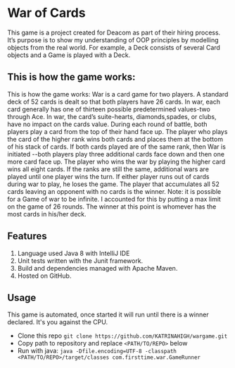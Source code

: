 # War of Cards

This game is a project created for Deacom as part of their hiring process. It’s purpose is to show my 
understanding of OOP principles by modelling objects from the real world. For example, a Deck consists
 of several Card objects and a Game is played with a Deck.

## This is how the game works:
This is how the game works:
War is a card game for two players. A standard deck of 52 cards is dealt so that both players have 26 
cards. In war, each card generally has one of thirteen possible predetermined values-two through Ace. 
In war, the card’s suite-hearts, diamonds,spades, or clubs, have no impact on the cards value. During 
each round of battle, both players play a card from the top of their hand face up. The player who plays
the card of the higher rank wins both cards and places them at the bottom of his stack of cards. If both
cards played are of the same rank, then War is initiated --both players play three additional cards face 
down and then one more card face up. The player who wins the war by playing the higher card wins all 
eight cards. If the ranks are still the same, additional wars are played until one player wins the turn. 
If either player runs out of cards during war to play, he loses the game. The player that accumulates all 
52 cards leaving an opponent with no cards is the winner. 
Note: it is possible for a Game of war to be infinite. I accounted for this by putting a max limit on the game of 26 rounds. The winner at this point is whomever has the most cards in his/her deck.

## Features
1. Language used Java 8 with IntelliJ IDE
2. Unit tests written with the Junit framework.
3. Build and dependencies managed with Apache Maven.
4. Hosted on GitHub.

## Usage
This game is automated, once started it will run until there is a winner declared. It's you
against the CPU.

* Clone this repo `git clone https://github.com/KATRINAHIGH/wargame.git`
* Copy path to repository and replace `<PATH/TO/REPO>` below
* Run with java: `java -Dfile.encoding=UTF-8 -classpath <PATH/TO/REPO>/target/classes com.firsttime.war.GameRunner`
